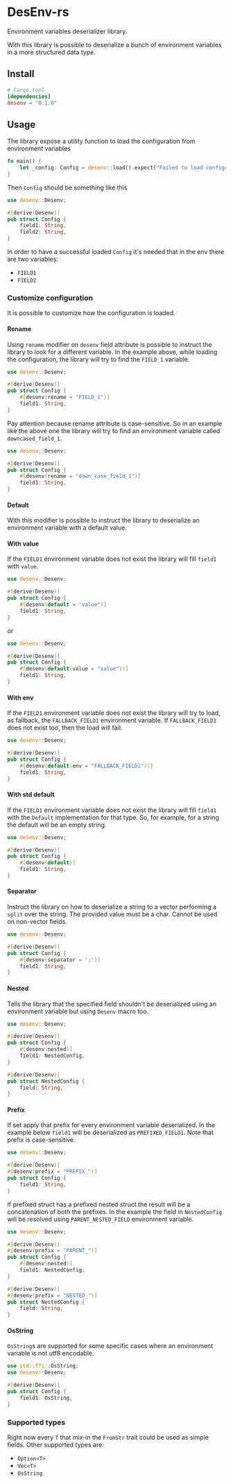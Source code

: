 # DesEnv-rs

Environment variables deserializer library.

With this library is possible to deserialize a bunch of environment variables in a more structured data type.

## Install

```toml
# Cargo.toml
[dependencies]
desenv = "0.1.0"
```

## Usage

The library expose a utility function to load the configuration from environment variables
```rust
fn main() {
    let _config: Config = desenv::load().expect("Failed to load configuration");
}
```

Then `Config` should be something like this

```rust
use desenv::Desenv;

#[derive(Desenv)]
pub struct Config {
    field1: String,
    field2: String,
}
```

In order to have a successful loaded `Config` it's needed that in the env there are two variables:
- `FIELD1`
- `FIELD2`

### Customize configuration

It is possible to customize how the configuration is loaded.

#### Rename

Using `rename` modifier on `desenv` field attribute is possible to instruct the library to look for a different variable.
In the example above, while loading the configuration, the library will try to find the `FIELD_1` variable.

```rust
use desenv::Desenv;

#[derive(Desenv)]
pub struct Config {
    #[desenv(rename = "FIELD_1")]
    field1: String,
}
```

Pay attention because rename attribute is case-sensitive. So in an example like the above one the library will try to find
an environment variable called `downcased_field_1`.

```rust
use desenv::Desenv;

#[derive(Desenv)]
pub struct Config {
    #[desenv(rename = "down_case_field_1")]
    field1: String,
}
```

#### Default

With this modifier is possible to instruct the library to deserialize an environment variable with a default value.

#### With value

If the `FIELD1` environment variable does not exist the library will fill `field1` with `value`.

```rust
use desenv::Desenv;

#[derive(Desenv)]
pub struct Config {
    #[desenv(default = "value")]
    field1: String,
}
```

or

```rust
use desenv::Desenv;

#[derive(Desenv)]
pub struct Config {
    #[desenv(default(value = "value"))]
    field1: String,
}
```

#### With env

If the `FIELD1` environment variable does not exist the library will try to load, as fallback, the `FALLBACK_FIELD1`
environment variable. If `FALLBACK_FIELD1` does not exist too, then the load will fail.

```rust
use desenv::Desenv;

#[derive(Desenv)]
pub struct Config {
    #[desenv(default(env = "FALLBACK_FIELD1"))]
    field1: String,
}
```

#### With std default

If the `FIELD1` environment variable does not exist the library will fill `field1` with the `Default` implementation for
that type. So, for example, for a string the default will be an empty string.

```rust
use desenv::Desenv;

#[derive(Desenv)]
pub struct Config {
    #[desenv(default)]
    field1: String,
}
```

#### Separator

Instruct the library on how to deserialize a string to a vector performing a `split` over the string. The provided value
must be a char. Cannot be used on non-vector fields.

```rust
use desenv::Desenv;

#[derive(Desenv)]
pub struct Config {
    #[desenv(separator = ';')]
    field1: String,
}
```

#### Nested

Tells the library that the specified field shouldn't be deserialized using an environment variable but using `Desenv`
macro too.

```rust
use desenv::Desenv;

#[derive(Desenv)]
pub struct Config {
    #[desenv(nested)]
    field1: NestedConfig,
}

#[derive(Desenv)]
pub struct NestedConfig {
    field: String,
}
```


#### Prefix

If set apply that prefix for every environment variable deserialized. In the example below `field1` will be deserialized
as `PREFIXED_FIELD1`. Note that prefix is case-sensitive.

```rust
use desenv::Desenv;

#[derive(Desenv)]
#[desenv(prefix = "PREFIX_")]
pub struct Config {
    field1: String,
}
```

If prefixed struct has a prefixed nested struct the result will be a concatenation of both the prefixes. In the example
the field in `NestedConfig` will be resolved using `PARENT_NESTED_FIELD` environment variable.

```rust
use desenv::Desenv;

#[derive(Desenv)]
#[desenv(prefix = "PARENT_")]
pub struct Config {
    #[desenv(nested)]
    field1: NestedConfig,
}

#[derive(Desenv)]
#[desenv(prefix = "NESTED_")]
pub struct NestedConfig {
    field: String,
}
```

#### OsString

`OsString`s are supported for some specific cases where an environment variable is not utf8 encodable.

```rust
use std::ffi::OsString;
use desenv::Desenv;

#[derive(Desenv)]
pub struct Config {
    field1: OsString,
}
```

### Supported types

Right now every `T` that mix-in the `FromStr` trait could be used as simple fields. Other supported types are:
- `Option<T>`
- `Vec<T>`
- `OsString`

